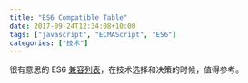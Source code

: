 ```yaml
---
title: "ES6 Compatible Table"
date: 2017-09-24T12:34:08+10:00
tags: ["javascript", "ECMAScript", "ES6"]
categories: ["技术"]
---
```


很有意思的 ES6 [兼容列表](http://kangax.github.io/compat-table/es2016plus/)，在技术选择和决策的时候，值得参考。

